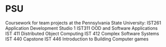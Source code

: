 # PSU

Coursework for team projects at the Pennsylvania State University:
IST261 Application Development Studio 1
IST311 OOD and Software Applications
IST 411 Distributed Object Computing
IST 412 Complex Software Systems
IST 440 Capstone
IST 446 Introduction to Building Computer games
